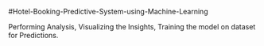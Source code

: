 #Hotel-Booking-Predictive-System-using-Machine-Learning

Performing Analysis, Visualizing the Insights, Training the model on dataset for Predictions.
